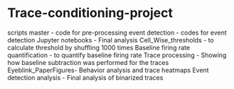 # Trace-conditioning-project
scripts master - code for pre-processing
event detection - codes for event detection
Jupyter notebooks - Final analysis
Cell_Wise_thresholds - to calculate threshold by shuffling 1000 times
Baseline firing rate quantification - to quantify baseline firing rate
Trace processing - Showing how baseline subtraction was performed for the traces 
Eyeblink_PaperFigures- Behavior analysis and trace heatmaps
Event detection analysis - Final analysis of binarized traces
